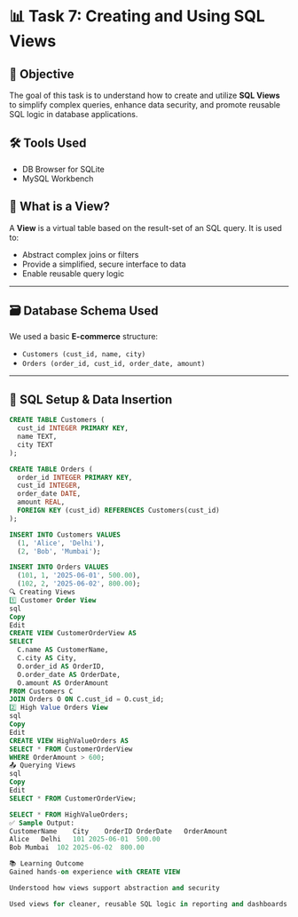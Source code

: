 # 📊 Task 7: Creating and Using SQL Views

## 🎯 Objective
The goal of this task is to understand how to create and utilize **SQL Views** to simplify complex queries, enhance data security, and promote reusable SQL logic in database applications.

## 🛠️ Tools Used
- DB Browser for SQLite
- MySQL Workbench

## 📘 What is a View?
A **View** is a virtual table based on the result-set of an SQL query. It is used to:
- Abstract complex joins or filters
- Provide a simplified, secure interface to data
- Enable reusable query logic

---

## 🗃️ Database Schema Used

We used a basic **E-commerce** structure:
- `Customers (cust_id, name, city)`
- `Orders (order_id, cust_id, order_date, amount)`

---

## 🔧 SQL Setup & Data Insertion

```sql
CREATE TABLE Customers (
  cust_id INTEGER PRIMARY KEY,
  name TEXT,
  city TEXT
);

CREATE TABLE Orders (
  order_id INTEGER PRIMARY KEY,
  cust_id INTEGER,
  order_date DATE,
  amount REAL,
  FOREIGN KEY (cust_id) REFERENCES Customers(cust_id)
);

INSERT INTO Customers VALUES
  (1, 'Alice', 'Delhi'),
  (2, 'Bob', 'Mumbai');

INSERT INTO Orders VALUES
  (101, 1, '2025-06-01', 500.00),
  (102, 2, '2025-06-02', 800.00);
🔍 Creating Views
1️⃣ Customer Order View
sql
Copy
Edit
CREATE VIEW CustomerOrderView AS
SELECT 
  C.name AS CustomerName,
  C.city AS City,
  O.order_id AS OrderID,
  O.order_date AS OrderDate,
  O.amount AS OrderAmount
FROM Customers C
JOIN Orders O ON C.cust_id = O.cust_id;
2️⃣ High Value Orders View
sql
Copy
Edit
CREATE VIEW HighValueOrders AS
SELECT * FROM CustomerOrderView
WHERE OrderAmount > 600;
📤 Querying Views
sql
Copy
Edit
SELECT * FROM CustomerOrderView;

SELECT * FROM HighValueOrders;
✅ Sample Output:
CustomerName	City	OrderID	OrderDate	OrderAmount
Alice	Delhi	101	2025-06-01	500.00
Bob	Mumbai	102	2025-06-02	800.00

📚 Learning Outcome
Gained hands-on experience with CREATE VIEW

Understood how views support abstraction and security

Used views for cleaner, reusable SQL logic in reporting and dashboards
